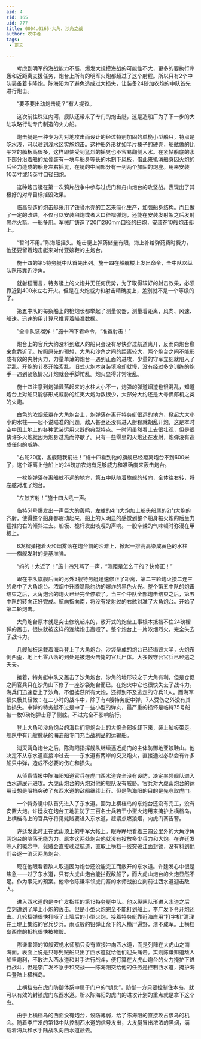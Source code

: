 ```yaml
---
aid: 4
zid: 165
uid: 777
title: 0004.0165-大角、沙角之战
author: 吹牛者
tags: 
 - 正文

---
```




　　考虑到明军的海战能力不高，爆发大规模海战的可能性不大，更多的要执行岸轰和近距离支援任务，炮台上所有的明军火炮都超过了这个射程。所以只有2个中队装备着卡隆炮。陈海阳为了避免造成过大损失，让装备24磅加农炮的中队首先进行炮击。

　　“要不要出动炮击艇？”有人提议。

　　这次前往珠江内河，舰队还带来了专门的炮击艇，这是造船厂为了下一步的大陆攻略行动专门制造的火力船。

　　炮击艇是一种专为为对地攻击而设计的经过特别加固的单桅小型船只，特点是吃水浅，可以驶到浅水区实施炮击。这种船外形犹如半片榛子的硬壳，船舷做的比平常的舢板高很多，这样即使受到猛烈的摇晃也不容易翻侧入水。在紧帖船底的水下部分沿着船的龙骨装有一块与船身等长的木制下风板，借此来抵消船身因火炮的后坐力造成的船身左右摇晃，在艇的中间部分有一到两个加固的炮座。用来安装10英寸或15英寸口径臼炮。

　　这种炮击艇在第一次鸦片战争中参与过虎门和舟山炮台的攻坚战。表现出了其极好的对岸目标摧毁效果。

　　临高制造的炮击艇采用了铁骨木壳的工艺来简化生产，加强船身结构。而且做了一定的改进，不仅可以安装臼炮或者大口径榴弹炮，还能在安装发射架之后发射黑尔火箭。一船多用。军械厂铸造了20门280mm口径的臼炮，安装在10艘炮击艇上。

　　“暂时不用。”陈海阳摇头。炮击艇上弹药储量有限，海上补给弹药费时费力，他还要留着炮击艇来对付亚娘鞋的主炮台。

　　施十四的第5特务艇中队首先出列。施十四在船艉楼上发出命令，全中队以纵队队形靠近沙角。

　　就射程而言，特务艇上的火炮并无任何优势，为了取得较好的射击效果，必须靠近到400米左右开火。但是在火炮威力和射击精确度上，差别就不是一个等级的了。

　　第五中队的每条船上的枪炮长都举起了测量仪器，测量着距离，风向、风速、船速。迅速的用计算尺推算着瞄准数据。

　　“全中队装榴弹！”施十四下着命令，“准备射击！”

　　炮台上的官兵大约没料到敌人的船只会没有尽快穿过航道离开，反而向炮台愈来愈靠近了。按照原先的预想，大角和沙角之间的距离较大，两个炮台之间不能形成有效的夹射火力，力量单薄的炮台一遇到正面的进攻，少量的守军立刻就陷入了混乱。开炮的节奏开始紊乱。旧式火炮本身装填冷却就慢，没有经过多少训练的炮手一遇到紧急情况开炮就会手脚忙乱。炮火显得非常凌乱。

　　施十四注意到炮弹溅落起来的水柱大小不一，炮弹的弹道烟迹也很混乱，知道炮台上对船只能够形成威胁的红夷大炮为数很少，大部分大约还是大号佛郎机之类的火炮。

　　白色的浓烟笼罩在大角炮台上，炮弹落在离开特务艇很远的地方，掀起大大小小的水柱——起不说瞄准的问题，敌人甚至还没有进入射程就胡乱开炮，这是本时空中国土地上的各种武装运用火器的典型特点。一时间虽然看上去很壮观，但是很快许多火炮就因为炮身过热而停歇了。只有一些零星的火炮还在发射，炮弹没有造成任何的威胁。

　　“右舵20度，各舰随我前进！”施十四看到他的旗舰已经距离炮台不到600米了，这个距离上他船上的24磅加农炮有足够威力和准确度来轰击炮台。

　　一枚炮弹落在离船舷不远的地方，第五中队随着旗舰的转向，全体往右转，将左舷对准了炮台。

　　“左舷齐射！”施十四大吼一声。

　　临特51号爆发出一声巨大的轰鸣，左舷的4门大炮加上船头船尾的2门大炮的齐射，使得整个船身都震动起来，船上的人明显的感觉到整个船身被火炮的后坐力猛推向右的倾斜过去。船板、桅杆发出吱嘎的声响。一股辛辣的气味顿时弥漫在甲板上。

　　6发榴弹拖着火和烟雾落在炮台前的沙滩上，掀起一排高高染成黄色的水柱——旗舰发射的是基准弹。

　　“妈的！太近了！”施十四咒骂了一声，“测距是怎么干的？快修正！”

　　跟在中队旗舰后面的另外3艘特务艇迅速修正了距离，第二三轮炮火接二连三的命中了大角炮台。浓烟中升腾隐隐约约的爆炸的黑色火光。整个第五中队的炮击结束之后，大角炮台的炮火已经完全停歇了。当三个中队全部炮击结束之后，第五中队的转向正好完成。航向指向南，将没有发射过的右舷对准了大角炮台。开始了第二轮炮击。

　　大角炮台原本就是突击修筑起来的，敞开式的炮垒工事根本抵挡不住24磅榴弹的轰击。很快就被这样的连续炮击轰哑了。整个炮台上一片浓烟烈火。完全失去了战斗力。

　　几艘舢板运载着海兵登上了大角炮台，沙袋垒成的炮台已经塌毁大半，火炮东倒西歪，地上七零八落的到处是被炮火击毙的官兵尸体。大多数守台官兵已经逃之夭夭。

　　接着，特务艇中队又轰击了沙角炮台，沙角的地形较之于大角有利，但是仓促之间官兵只在沙角山下修了一座沙袋炮台而已。在炮火中它也很快失去了战斗力。海兵们迅速登上了沙角，不但掳获所有大炮，还抓到不及逃走的守兵11人。而海军损失极其轻微：在二小时的战斗中，除了有4艘特务艇中弹，7人受伤之外没有其他损失。中弹的特务艇不过是中了一些小型的弹丸，最严重的损怀是临特75号船被一枚9磅炮弹击穿了侧舷。不过完全不影响航行。

　　登上大角和沙角炮台的海兵们将炮台上的大炮全部拆卸下来，装上舢板带走。舰队中有几艘缴获的海盗船专门充当战利品的运输船。

　　消灭两角炮台之后，陈海阳指挥舰队继续逼近虎门的主体防御地亚娘鞋山。他决定不从东水道直接冲过去——东水道有两岸的交叉炮火，直接通过必然会有许多船只中弹，造成不必要的伤亡和损失。

　　从侦察情报中陈海阳知道官兵在虎门西水道完全没有设防，决定率领舰队进入西水道展开进攻。大虎山炮台的火炮对他的舰队没有威胁。官兵对大虎山炮台的运用设想是阻挡突破了东西水道的敌船继续上行。但是陈海阳的目的是先夺取虎门。

　　一个特务艇中队首先进入了东水道。因为上横档岛的东炮台还没有完工，没有安置大炮。许廷发在炮台工地驻防了三百名士兵若干小型火炮用来掩护上横档岛，上横档岛上的官兵守将见髡贼要进入东水道，赶紧点燃狼烟，向虎门寨告警。

　　许廷发此时正在武山顶上的中军大帐上。眼睁睁地看着三四公里外的大角沙角两炮台的陷落无能为力。原本这两处炮台他就没有投放多少兵力和大炮。在许廷发等人的概念中，髡贼会直接驶过航道，直取上横档一线突破江面封锁，没有料到他们会逐一消灭两角炮台。

　　现在他眼看着敌人取道因为炮台还没能完工而敞开的东水道。许廷发心中很是焦急——过了东水道，只有大虎山炮台能拦截敌船了，而大虎山炮台的火炮显然不足。作为事先的预案。他命令陈谦率领虎门寨的水师战船立刻前往西水道迎击敌人。

　　进入西水道的是李广发指挥的第13特务艇中队。他以纵队队形进入水道之后立刻遭到了岸上小炮的轰击。但是小型火炮完全不能打到船上。李广发下令开炮还击。几轮榴弹很快打哑了土墙后的小型火炮，接着特务艇靠近海岸用“打字机”清理在土堤上集结的官兵步兵。雨点般的铅弹让余下的人横尸遍野，溃不成军。上横档岛西岸的抵抗很快被摧毁。

　　陈谦率领的10艘双桅水师船只没有直接冲向西水道，而是列阵在大虎山之南海面。表面上说是只等髡贼船只出了西水道就给他们迎头痛击。实则陈谦知道敌人船坚炮利，不敢进入西水道和对手进行战斗，便打算在大虎山炮台的火力掩护下进行战斗，但是李广发不急于和交战——陈海阳交给他的任务是控制西水道，掩护海兵登陆上横档岛。

　　上横档岛在虎门防御体系中属于门户的“钥匙”，防御一方只要控制住本岛，就可以有效的封锁虎门东西水道。所以陈海阳的虎门的进攻计划的重点就是拿下这个岛。

　　由于上横档岛的西面没有炮台，设防薄弱，给了陈海阳的直接攻占该岛的机会。随着李广发的第13中队控制西水道的信号发出，大发艇冒出浓浓的黑烟，满载着海兵和水手陆战队向西水道驶去。


